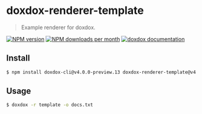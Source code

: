 # doxdox-renderer-template

> Example renderer for doxdox.

[![NPM version](https://img.shields.io/npm/v/doxdox-renderer-template?style=flat-square)](https://www.npmjs.org/package/doxdox-renderer-template)
[![NPM downloads per month](https://img.shields.io/npm/dm/doxdox-renderer-template?style=flat-square)](https://www.npmjs.org/package/doxdox-renderer-template)
[![doxdox documentation](https://img.shields.io/badge/doxdox-documentation-%23E85E95?style=flat-square)](https://doxdox.org)

## Install

```bash
$ npm install doxdox-cli@v4.0.0-preview.13 doxdox-renderer-template@v4.0.0-preview.13 --save-dev
```

## Usage

```bash
$ doxdox -r template -o docs.txt
```
